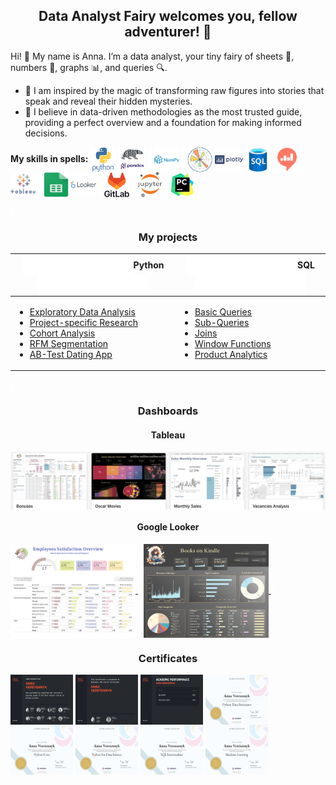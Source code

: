 <h2 align="center">Data Analyst Fairy welcomes you, fellow adventurer! 🧚</h2>

Hi! 👋 My name is Anna. I’m a data analyst, your tiny fairy of sheets 📄, numbers 🔢, graphs 📊, and queries 🔍. 

- 🔭 I am inspired by the magic of transforming raw figures into stories that speak and reveal their hidden mysteries. 
- 🌱 I believe in data-driven methodologies as the most trusted guide, providing a perfect overview and a foundation for making informed decisions.

**My skills in spells:**
<img align="center" src="https://raw.githubusercontent.com/AnneThropy/AnneThropy/f17a226672234e24f71aa548ce731b64bb1266aa/icons/python.svg" height="40" width="40"/>
<img align="center" src="https://github.com/AnneThropy/AnneThropy/blob/main/icons/pandas.png?raw=true" height="40" width="45"/>
<img align="center" src="https://github.com/AnneThropy/AnneThropy/blob/main/icons/Empty.png?raw=true" height="40" width="5"/>
<img align="center" src="https://raw.githubusercontent.com/AnneThropy/AnneThropy/f17a226672234e24f71aa548ce731b64bb1266aa/icons/numpy.svg" height="40" width="40"/>
<img align="center" src="https://github.com/AnneThropy/AnneThropy/blob/main/icons/Empty.png?raw=true" height="40" width="5"/>
<img align="center" src="https://raw.githubusercontent.com/AnneThropy/AnneThropy/f17a226672234e24f71aa548ce731b64bb1266aa/icons/matplotlib.svg" height="40" width="40"/>
<img align="center" src="https://raw.githubusercontent.com/AnneThropy/AnneThropy/f17a226672234e24f71aa548ce731b64bb1266aa/icons/plotly.svg" height="40" width="45"/>
<img align="center" src="https://raw.githubusercontent.com/AnneThropy/AnneThropy/f17a226672234e24f71aa548ce731b64bb1266aa/icons/sql.svg" height="40" width="40"/>
<img align="center" src="https://github.com/AnneThropy/AnneThropy/blob/main/icons/Redash.png?raw=true" height="40" width="45"/>
<img align="center" src="https://github.com/AnneThropy/AnneThropy/blob/main/icons/tableau.png?raw=true" height="40" width="40"/>
<img align="center" src="https://github.com/AnneThropy/AnneThropy/blob/main/icons/Empty.png?raw=true" height="40" width="5"/>
<img align="center" src="https://raw.githubusercontent.com/AnneThropy/AnneThropy/f17a226672234e24f71aa548ce731b64bb1266aa/icons/Google_Sheets_logo.svg" height="40" width="40"/>
<img align="center" src="https://raw.githubusercontent.com/AnneThropy/AnneThropy/ab25a726f6c3b5f2b7255eb447cfd8fe3210af43/icons/looker-svgrepo-com.svg" height="40" width="40"/>
<img align="center" src="https://github.com/AnneThropy/AnneThropy/blob/main/icons/Empty.png?raw=true" height="40" width="5"/>
<img align="center" src="https://raw.githubusercontent.com/AnneThropy/AnneThropy/f17a226672234e24f71aa548ce731b64bb1266aa/icons/gitlab.svg" height="40" width="40"/>
<img align="center" src="https://github.com/AnneThropy/AnneThropy/blob/main/icons/Empty.png?raw=true" height="40" width="5"/>
<img align="center" src="https://raw.githubusercontent.com/AnneThropy/AnneThropy/f17a226672234e24f71aa548ce731b64bb1266aa/icons/jupyter.svg" height="40" width="40"/>
<img align="center" src="https://github.com/AnneThropy/AnneThropy/blob/main/icons/Empty.png?raw=true" height="40" width="5"/>
<img align="center" src="https://raw.githubusercontent.com/AnneThropy/AnneThropy/ab25a726f6c3b5f2b7255eb447cfd8fe3210af43/icons/pycharm.svg" height="40" width="40"/>

<img align="center" src="https://github.com/AnneThropy/AnneThropy/blob/main/icons/Empty.png?raw=true" height="5" width="5"/>

<h3 align="center">My projects</h3>
<!---
- <a href="https://github.com/AnneThropy/SQL_Portfolio_AnnaV/blob/2a2462c7c2f42a3ca1d40181f3749c7c07bcda20/SQL%20Portfolio%20-%20Basics.md">Basic Queries</a>
- <a href="https://github.com/AnneThropy/SQL_Portfolio_AnnaV/blob/2a2462c7c2f42a3ca1d40181f3749c7c07bcda20/SQL%20Portfolio%20-%20SubQueries.md">Sub-Queries</a>
- <a href="https://github.com/AnneThropy/SQL_Portfolio_AnnaV/blob/2a2462c7c2f42a3ca1d40181f3749c7c07bcda20/SQL%20Portfolio%20-%20Joins.md">Joins</a>
- <a href="https://github.com/AnneThropy/SQL_Portfolio_AnnaV/blob/2a2462c7c2f42a3ca1d40181f3749c7c07bcda20/SQL%20Portfolio%20-%20Window%20Functions.md">Window Functions</a>
- <a href="https://github.com/AnneThropy/SQL_Portfolio_AnnaV/blob/2a2462c7c2f42a3ca1d40181f3749c7c07bcda20/SQL%20Portfolio%20-%20Product%20Analytics%20Queries.md">Product Analytics</a>


<ul>
<li><a href="https://github.com/AnneThropy/SQL_Portfolio_AnnaV/blob/2a2462c7c2f42a3ca1d40181f3749c7c07bcda20/SQL%20Portfolio%20-%20Basics.md">Basic Queries</a></li>
<li><a href="https://github.com/AnneThropy/SQL_Portfolio_AnnaV/blob/2a2462c7c2f42a3ca1d40181f3749c7c07bcda20/SQL%20Portfolio%20-%20SubQueries.md">Sub-Queries</a></li>
<li><a href="https://github.com/AnneThropy/SQL_Portfolio_AnnaV/blob/2a2462c7c2f42a3ca1d40181f3749c7c07bcda20/SQL%20Portfolio%20-%20Joins.md">Joins</a></li>
<li><a href="https://github.com/AnneThropy/SQL_Portfolio_AnnaV/blob/2a2462c7c2f42a3ca1d40181f3749c7c07bcda20/SQL%20Portfolio%20-%20Window%20Functions.md">Window Functions</a></li>
<li><a href="https://github.com/AnneThropy/SQL_Portfolio_AnnaV/blob/2a2462c7c2f42a3ca1d40181f3749c7c07bcda20/SQL%20Portfolio%20-%20Product%20Analytics%20Queries.md">Product Analytics</a></li>
</ul>


<img src="https://github.com/AnneThropy/AnneThropy/blob/main/icons/2_sql_sub.png?raw=true">
<img src="https://github.com/AnneThropy/AnneThropy/blob/main/icons/3_sql_join.png?raw=true">
<img src="https://github.com/AnneThropy/AnneThropy/blob/main/icons/4_sql_wind.png?raw=true">
<img src="https://github.com/AnneThropy/AnneThropy/blob/main/icons/5_sql_prod.png?raw=true">


<img align="center" src="https://github.com/AnneThropy/AnneThropy/blob/main/icons/Empty.png?raw=true" height="30" width="300"/>
--> 

| <img align="center" src="https://github.com/AnneThropy/AnneThropy/blob/main/icons/Empty.png?raw=true" height="30" width="178"/>Python<img align="center" src="https://github.com/AnneThropy/AnneThropy/blob/main/icons/Empty.png?raw=true" height="30" width="178"/> | <img align="center" src="https://github.com/AnneThropy/AnneThropy/blob/main/icons/Empty.png?raw=true" height="30" width="178"/>SQL<img align="center" src="https://github.com/AnneThropy/AnneThropy/blob/main/icons/Empty.png?raw=true" height="30" width="178"/> |
| ------------- | ----------- |
| <ul><li><a href="https://github.com/AnneThropy/Python_Portofolio_AnnaV/blob/778c5df83ac5d7ec2065076f966513a0591a16f1/Initial_research.ipynb">Exploratory Data Analysis</a></li><li><a href="https://github.com/AnneThropy/Python_Portofolio_AnnaV/blob/f02134d56fd748cb7359eb752996060f55a0a404/Project_specific_research.ipynb">Project-specific Research</a></li><li><a href="https://github.com/AnneThropy/Python_Portofolio_AnnaV/blob/53ae42a2dc3b0e742a53b15707f91958a2249f97/Cohort_analysis.ipynb">Cohort Analysis</a></li><li><a href="https://github.com/AnneThropy/Python_Portofolio_AnnaV/blob/53ae42a2dc3b0e742a53b15707f91958a2249f97/RFM_segmentation.ipynb">RFM Segmentation</a></li><li><a href="https://github.com/AnneThropy/Python_Portofolio_AnnaV/blob/bf2e943f9195db808c5cfa6b4bae38b27267be63/AB_Test_Dating.ipynb">AB-Test Dating App</a></li></ul> | <ul><li><a href="https://github.com/AnneThropy/SQL_Portfolio_AnnaV/blob/2a2462c7c2f42a3ca1d40181f3749c7c07bcda20/SQL%20Portfolio%20-%20Basics.md">Basic Queries</a></li><li><a href="https://github.com/AnneThropy/SQL_Portfolio_AnnaV/blob/2a2462c7c2f42a3ca1d40181f3749c7c07bcda20/SQL%20Portfolio%20-%20SubQueries.md">Sub-Queries</a></li><li><a href="https://github.com/AnneThropy/SQL_Portfolio_AnnaV/blob/2a2462c7c2f42a3ca1d40181f3749c7c07bcda20/SQL%20Portfolio%20-%20Joins.md">Joins</a></li><li><a href="https://github.com/AnneThropy/SQL_Portfolio_AnnaV/blob/2a2462c7c2f42a3ca1d40181f3749c7c07bcda20/SQL%20Portfolio%20-%20Window%20Functions.md">Window Functions</a></li><li><a href="https://github.com/AnneThropy/SQL_Portfolio_AnnaV/blob/2a2462c7c2f42a3ca1d40181f3749c7c07bcda20/SQL%20Portfolio%20-%20Product%20Analytics%20Queries.md">Product Analytics</a></li></ul>|





<!---
<h3 align="center">SQL Queries</32>

|      <a href="https://github.com/AnneThropy/SQL_Portfolio_AnnaV/blob/2a2462c7c2f42a3ca1d40181f3749c7c07bcda20/SQL%20Portfolio%20-%20Basics.md"><img src="https://github.com/AnneThropy/AnneThropy/blob/main/icons/1_sql_basic.png?raw=true"></a>         |      <img src="https://github.com/AnneThropy/AnneThropy/blob/main/icons/2_sql_sub.png?raw=true">       |    <img src="https://github.com/AnneThropy/AnneThropy/blob/main/icons/3_sql_join.png?raw=true">   |         <img src="https://github.com/AnneThropy/AnneThropy/blob/main/icons/4_sql_wind.png?raw=true">         |          <img src="https://github.com/AnneThropy/AnneThropy/blob/main/icons/5_sql_prod.png?raw=true">         |
| ------------- | ----------- | ----- | ---------------- | ----------------- |
--> 

<img align="center" src="https://github.com/AnneThropy/AnneThropy/blob/main/icons/Empty.png?raw=true" height="5" width="5"/>

<h3 align="center">Dashboards</h3>

<h4 align="center">Tableau</h4>

<a href="https://public.tableau.com/app/profile/anna.veretennyk/vizzes">
<img align="center" src="https://github.com/AnneThropy/AnneThropy/blob/main/icons/Tableau_Dash_AV.png?raw=true"/>
</a>

<h4 align="center">Google Looker</h4>

<a href="https://lookerstudio.google.com/reporting/227694aa-7714-4f03-8192-7b5bb52aa0f5">
<img align="center" src="https://github.com/AnneThropy/AnneThropy/blob/main/icons/looker_dash_satis.png?raw=true" height="150" width="200"/>
</a> <img align="center" src="https://github.com/AnneThropy/AnneThropy/blob/main/icons/Empty.png?raw=true" height="5" width="5"/> <a href="https://lookerstudio.google.com/reporting/059b5fb6-e940-4a7b-aa73-3831194f0933/page/F8mtD">
<img align="center" src="https://github.com/AnneThropy/AnneThropy/blob/main/icons/kindle_dash.png?raw=true" height="150" width="200"/>
</a>




<img align="center" src="https://github.com/AnneThropy/AnneThropy/blob/main/icons/Empty.png?raw=true" height="5" width="5"/>

<h3 align="center">Certificates</h3>

<img align="center" src="https://github.com/AnneThropy/Certificates/blob/main/Data_Analyst.png?raw=true" height="80" width="100"/> <img align="center" src="https://github.com/AnneThropy/Certificates/blob/main/SQL_01.png?raw=true" height="80" width="100"/> <img align="center" src="https://github.com/AnneThropy/Certificates/blob/main/SQL_02.png?raw=true" height="80" width="100"/> <img align="center" src="https://github.com/AnneThropy/Certificates/blob/main/Python_Data_Structures.png?raw=true" height="80" width="100"/> <img align="center" src="https://github.com/AnneThropy/Certificates/blob/main/Python_Core.png?raw=true" height="80" width="100"/> <img align="center" src="https://github.com/AnneThropy/Certificates/blob/main/Python_for_Data_Science.png?raw=true" height="80" width="100"/>  <img align="center" src="https://github.com/AnneThropy/Certificates/blob/main/SQL_Intermediate.png?raw=true" height="80" width="100"/> <img align="center" src="https://github.com/AnneThropy/Certificates/blob/main/Machine_Learning.png?raw=true" height="80" width="100"/>





<!---
---

<h3 align="center">Contacts</h3>


[![Typing SVG](https://readme-typing-svg.herokuapp.com?font=Fira+Code&pause=2000&color=31AC38&center=true&vCenter=true&random=false&width=710&lines=Data+analysis+isn't+just+a+task+%E2%80%94+it's+a+magical+adventure!)](https://git.io/typing-svg)

--> 
